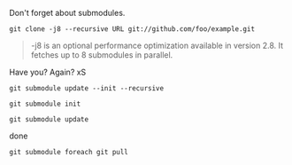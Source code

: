 Don't forget about submodules.
```
git clone -j8 --recursive URL git://github.com/foo/example.git
```
> -j8 is an optional performance optimization available in version 2.8. It fetches up to 8 submodules in parallel.


Have you? Again? xS
```
git submodule update --init --recursive
```

```
git submodule init
```

```
git submodule update
```

done


```
git submodule foreach git pull
```
